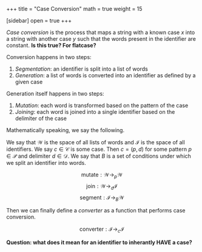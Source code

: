 +++
title = "Case Conversion"
math = true
weight = 15

[sidebar]
open = true
+++

_Case conversion_ is the process that maps a string with a known case _x_ into a string with another case _y_ such that the words present in the identifier are constant.  **Is this true? For flatcase?** 

Conversion happens in two steps:

1. _Segmentation_: an identifier is split into a list of words
2. _Generation_: a list of words is converted into an identifier as defined by a given case

Generation itself happens in two steps:

1. _Mutation_: each word is transformed based on the pattern of the case
2. _Joining_: each word is joined into a single identifier based on the delimiter of the case

Mathematically speaking, we say the following.

We say that $\mathcal W$ is the space of all lists of words and $\mathcal I$ is the space of all identifiers.  We say $c \in \mathcal C$ is some case.  Then $c = (p, d)$ for some pattern $p \in \mathcal P$ and delimiter $d \in \mathcal D$.  We say that $B$ is a set of conditions under which we split an identifier into words.

$$\text{mutate}: \mathcal W \rightarrow_p \mathcal W$$
$$\text{join}: \mathcal W \rightarrow_d \mathcal I$$
$$\text{segment}: \mathcal I \rightarrow_B \mathcal W$$

Then we can finally define a _converter_ as a function that performs case conversion.

$$\text{converter}: \mathcal I \rightarrow_c\mathcal I$$

**Question: what does it mean for an identifier to inherantly HAVE a case?**
